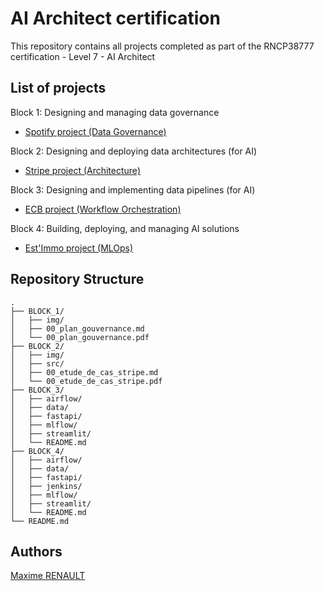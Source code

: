 # AI Architect certification

This repository contains all projects completed as part of the RNCP38777 certification - Level 7 - AI Architect

## List of projects

Block 1: Designing and managing data governance
- [Spotify project (Data Governance)](BLOCK_1/00_plan_gouvernance.md)

Block 2: Designing and deploying data architectures (for AI)
- [Stripe project (Architecture)](BLOCK_2/00_etude_de_cas_stripe.md)

Block 3: Designing and implementing data pipelines (for AI)
- [ECB project (Workflow Orchestration)](BLOCK_3/README.md)

Block 4: Building, deploying, and managing AI solutions
- [Est'Immo project (MLOps)](BLOCK_4/README.md)

## Repository Structure

```
.
├── BLOCK_1/
│   ├── img/
│   ├── 00_plan_gouvernance.md
│   └── 00_plan_gouvernance.pdf
├── BLOCK_2/
│   ├── img/
│   ├── src/
│   ├── 00_etude_de_cas_stripe.md
│   └── 00_etude_de_cas_stripe.pdf
├── BLOCK_3/
│   ├── airflow/
│   ├── data/
│   ├── fastapi/
│   ├── mlflow/
│   ├── streamlit/
│   └── README.md
├── BLOCK_4/
│   ├── airflow/
│   ├── data/
│   ├── fastapi/
│   ├── jenkins/
│   ├── mlflow/
│   ├── streamlit/
│   └── README.md
└── README.md
```

## Authors

[Maxime RENAULT](https://github.com/qxzjy)